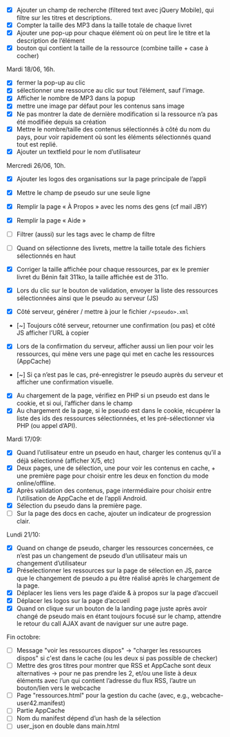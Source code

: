 - [x] Ajouter un champ de recherche (filtered text avec jQuery Mobile), qui filtre
      sur les titres et descriptions.
- [x] Compter la taille des MP3 dans la taille totale de chaque livret
- [x] Ajouter une pop-up pour chaque élément où on peut lire le titre et la
      description de l’élément
- [x] bouton qui contient la taille de la ressource (combine taille + case à
      cocher)

Mardi 18/06, 16h.

- [x] fermer la pop-up au clic
- [x] sélectionner une ressource au clic sur tout l’élément, sauf l’image.
- [x] Afficher le nombre de MP3 dans la popup
- [x] mettre une image par défaut pour les contenus sans image
- [x] Ne pas montrer la date de dernière modification si la ressource n’a pas
      été modifiée depuis sa création
- [x] Mettre le nombre/taille des contenus sélectionnés à côté du nom du pays, pour
      voir rapidement où sont les éléments sélectionnés quand tout est replié.
- [x] Ajouter un textfield pour le nom d’utilisateur

Mercredi 26/06, 10h.

- [x] Ajouter les logos des organisations sur la page principale de l’appli
- [x] Mettre le champ de pseudo sur une seule ligne
- [x] Remplir la page « À Propos » avec les noms des gens (cf mail JBY)
- [x] Remplir la page « Aide »
- [ ] Filtrer (aussi) sur les tags avec le champ de filtre
- [ ] Quand on sélectionne des livrets, mettre la taille totale des fichiers
  sélectionnés en haut


- [x] Corriger la taille affichée pour chaque ressources, par ex le premier
  livret du Bénin fait 311ko, la taille affichée est de 311o.
- [x] Lors du clic sur le bouton de validation, envoyer la liste des ressources
  sélectionnées ainsi que le pseudo au serveur (JS)
- [x] Côté serveur, générer / mettre à jour le fichier `/<pseudo>.xml`
- [~] Toujours côté serveur, retourner une confirmation (ou pas) et côté JS
  afficher l’URL à copier
- [x] Lors de la confirmation du serveur, afficher aussi un lien pour voir les
  ressources, qui mène vers une page qui met en cache les ressources (AppCache)
- [~] Si ça n’est pas le cas, pré-enregistrer le pseudo auprès du serveur et
  afficher une confirmation visuelle.
- [x] Au chargement de la page, vérifiez en PHP si un pseudo est dans le cookie,
  et si oui, l’afficher dans le champ
- [x] Au chargement de la page, si le pseudo est dans le cookie, récupérer la
  liste des ids des ressources sélectionnées, et les pré-sélectionner via PHP
  (ou appel d’API).

Mardi 17/09:

- [x] Quand l’utilisateur entre un pseudo en haut, charger les contenus qu’il a
  déjà sélectionné (afficher X/5, etc)
- [x] Deux pages, une de sélection, une pour voir les contenus en cache, + une
  première page pour choisir entre les deux en fonction du mode online/offline.
- [x] Après validation des contenus, page intermédiaire pour choisir entre
  l’utilisation de AppCache et de l’appli Android.
- [x] Sélection du pseudo dans la première page.
- [ ] Sur la page des docs en cache, ajouter un indicateur de progression clair.

Lundi 21/10:

- [x] Quand on change de pseudo, charger les ressources concernées, ce n’est pas un
  changement de pseudo d’un utilisateur mais un changement d’utilisateur
- [x] Préselectionner les ressources sur la page de sélection en JS, parce que
  le changement de pseudo a pu être réalisé après le chargement de la page.
- [x] Déplacer les liens vers les page d’aide & à propos sur la page d’accueil
- [x] Déplacer les logos sur la page d’accueil
- [x] Quand on clique sur un bouton de la landing page juste après avoir changé
  de pseudo mais en étant toujours focusé sur le champ, attendre le retour du
  call AJAX avant de naviguer sur une autre page.

Fin octobre:

- [ ] Message "voir les ressources dispos" -> "charger les ressources dispos" si
  c'est dans le cache (ou les deux si pas possible de checker)
- [ ] Mettre des gros titres pour montrer que RSS et AppCache sont deux
  alternatives -> pour ne pas prendre les 2, et/ou une liste à deux éléments
  avec l’un qui contient l’adresse du flux RSS, l’autre un bouton/lien vers le
  webcache
- [ ] Page "ressources.html" pour la gestion du cache (avec, e.g.,
  webcache-user42.manifest)
- [ ] Partie AppCache
- [ ] Nom du manifest dépend d’un hash de la sélection
- [ ] user_json en double dans main.html
